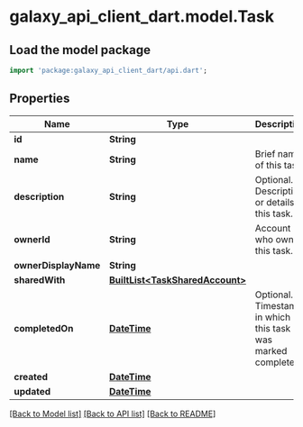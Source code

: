 # galaxy_api_client_dart.model.Task

## Load the model package
```dart
import 'package:galaxy_api_client_dart/api.dart';
```

## Properties
Name | Type | Description | Notes
------------ | ------------- | ------------- | -------------
**id** | **String** |  | 
**name** | **String** | Brief name of this task. | 
**description** | **String** | Optional. Description or details of this task. | [optional] 
**ownerId** | **String** | Account who owns this task. | 
**ownerDisplayName** | **String** |  | 
**sharedWith** | [**BuiltList&lt;TaskSharedAccount&gt;**](TaskSharedAccount.md) |  | 
**completedOn** | [**DateTime**](DateTime.md) | Optional. Timestamp in which this task was marked completed. | [optional] 
**created** | [**DateTime**](DateTime.md) |  | 
**updated** | [**DateTime**](DateTime.md) |  | 

[[Back to Model list]](../README.md#documentation-for-models) [[Back to API list]](../README.md#documentation-for-api-endpoints) [[Back to README]](../README.md)


